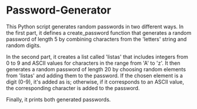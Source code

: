 # Password-Generator

This Python script generates random passwords in two different ways.
In the first part, it defines a create_password function that generates a random password of length 5 by combining characters from the 'letters' string and random digits.

In the second part, it creates a list called 'listas' that includes integers from 0 to 9 and ASCII values for characters in the range from 'A' to 'z'.
It then generates a random password of length 20 by choosing random elements from 'listas' and adding them to the password. If the chosen element is a digit (0-9), it's added as is; otherwise, if it corresponds to an ASCII value, the corresponding character is added to the password.

Finally, it prints both generated passwords.